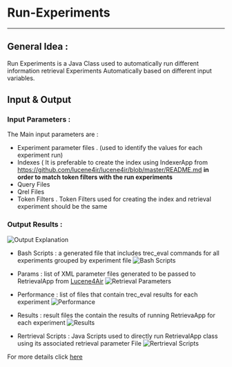 # Run-Experiments
---

## General Idea  :

Run Experiments is a Java Class used to automatically run different information retrieval Experiments Automatically based on different input variables.

## Input & Output

### Input Parameters :
The Main input parameters are :
* Experiment parameter files . (used to identify the values for each experiment run)
* Indexes ( It is preferable to create the index using IndexerApp from https://github.com/lucene4ir/lucene4ir/blob/master/README.md __in order to match token filters with the run experiments__
* Query Files
* Qrel Files
* Token Filters . Token Filters used for creating the index and retrieval experiment should be the same


### Output Results :

![Output Explanation](https://user-images.githubusercontent.com/47518534/56103304-0c3b7880-5f2a-11e9-8080-4f2cf65f32bd.jpg
 "Output Explanation")
 
* Bash Scripts : a generated file that includes trec_eval commands for all experiments grouped by experiment file
![Bash Scripts](https://user-images.githubusercontent.com/47518534/56102807-4e16ef80-5f27-11e9-8ae0-aa5654ea6601.jpg
 "Bash Scripts")
* Params : list of XML parameter files generated to be passed to RetrievalApp from [Lucene4Air](https://github.com/lucene4ir/lucene4ir/blob/master/README.md)
![Retrieval Parameters](https://user-images.githubusercontent.com/47518534/56102458-21fa6f00-5f25-11e9-9f22-22c262707e2b.jpg
 "Retrieval Parameters")
 
 * Performance : list of files that contain trec_eval results for each experiment 
 ![Performance](https://user-images.githubusercontent.com/47518534/56102506-4d7d5980-5f25-11e9-80be-42ab9df27853.jpg
 "Performance")
 
 * Results : result files the contain the results of running RetrievaApp for each experiment
  ![Results](https://user-images.githubusercontent.com/47518534/56102453-1444e980-5f25-11e9-87cb-fa1f41f963ea.jpg
 "Results")
 * Rertrieval Scripts : Java Scripts used to directly run RetrievalApp class using its associated retrieval parameter File
   ![Rertrieval Scripts](https://user-images.githubusercontent.com/47518534/56102493-3dfe1080-5f25-11e9-9424-2cab6e9ad6cf.jpg
 "Rertrieval Scripts")
 
 For more details click [here](https://github.com/ABDULAZIZALQATAN/Run-Experiments/issues/10)
